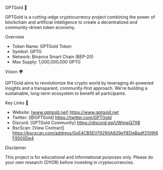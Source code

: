GPTGold 🌟

GPTGold is a cutting-edge cryptocurrency project combining the power of blockchain and artificial intelligence to create a decentralized and community-driven token economy.

Overview

- Token Name: GPTGold Token
- Symbol: GPTG
- Network: Binance Smart Chain (BEP-20)
- Max Supply: 1,000,000,000 GPTG

Vision 🌍

GPTGold aims to revolutionize the crypto world by leveraging AI-powered insights and a transparent, community-first approach. We're building a sustainable, long-term ecosystem to benefit all participants.

Key Links 🔗

- Website: [www.gptgold.net] https://www.gptgold.net
- Twitter: [@GPTGold] https://twitter.com/GPTGold
- Discord: [GPTGold Community] https://discord.gg/UWmwQ7X8
- BscScan: [View Contract] https://bscscan.com/address/0xE4CB5E079290A829e11EDeBadf2109f4F9500De4

 Disclaimer

This project is for educational and informational purposes only. Please do your own research (DYOR) before investing in cryptocurrencies.

